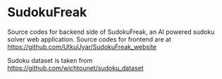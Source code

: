 # SudokuFreak

Source codes for backend side of SudokuFreak, an AI powered sudoku solver web application.
Source codes for frontend are at https://github.com/UtkuUyar/SudokuFreak_website

Sudoku dataset is taken from https://github.com/wichtounet/sudoku_dataset
